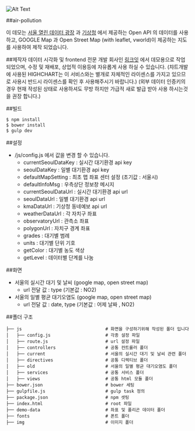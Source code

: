 ![Alt Text](https://github.com/{user}/{repo}/img/image.gif)

##air-pollution

이 데모는 [서울 열린 데이터 광장](http://data.seoul.go.kr/) 과 [기상청](http://www.kma.go.kr/) 에서 제공하는 Open API 의 데이터를 사용하고,
GOOGLE Map 과 Open Street Map (with leaflet, vworld)이 제공하는 지도를 사용하여 제작 되었습니다.

##제작자
데이터 시각화 및 frontend 전문 개발 회사인 [링크잇](http://www.linkit.kr/) 에서 데모용으로 작업 되었으며,
수정 및 재배포, 상업적 이용등에 자유롭게 사용 하실 수 있습니다.
(챠트개발에 사용된 HIGHCHART는 이 서비스와는 별개로 자체적인 라이센스를 가지고 있으므로 사용시 반드시 라이센스를 확인 후 사용해주시기 바랍니다.)
(외부 데이터 인증키의 경우 현재 작성된 상태로 사용하셔도 무방 하지만 가급적 새로 발급 받아 사용 하시는것을 권장 합니다.)

##빌드

```sh
$ npm install
$ bower install
$ gulp dev
```

##설정

* /js/config.js 에서 값을 변경 할 수 있습니다.
    * currentSeoulDataKey : 실시간 대기환경 api key
    * seoulDataKey : 일별 대기환경 api key
    * defaultMapSetting : 최초 맵 좌표 센터 설정 (초기값 : 서울시)
    * defaultInfoMsg : 우측상단 정보창 메시지
    * currentSeoulDataUrl : 실시간 대기환경 api url
    * seoulDataUrl : 일별 대기환경 api url
    * kmaDataUrl : 기상청 동네예보 api url
    * weatherDataUrl : 각 자치구 좌표
    * observatoryUrl : 관측소 좌표
    * polygonUrl : 자치구 경계 좌표
    * grades : 대기별 범례
    * units : 대기별 단위 기호
    * getColor : 대기별 농도 색상
    * getLevel : 데이터별 단계를 나눔

##화면
* 서울의 실시간 대기 및 날씨 (google map, open street map)
    * url 전달 값 : type (기본값 : NO2)
* 서울의 일별 평균 대기오염도 (google map, open street map)
    * url 전달 값 : date, type (기본값 : 어제 날짜 , NO2)

##폴더 구조

```
├── js                                # 화면을 구성하기위해 작성된 폴더 입니다
│   ├── config.js                     # 각종 설정 파일
│   ├── route.js                      # url 설정 파일
│   ├── controllers                   # 공통 컨트롤러 폴더
│   ├── current                       # 서울의 실시간 대기 및 날씨 관련 폴더
│   ├── directives                    # 공통 디렉티브 폴더
│   ├── old                           # 서울의 일별 평균 대기오염도 폴더
│   ├── services                      # 공통 서비스 폴더
│   ├── views                         # 공통 html 모듈 폴더
├── bower.json                        # bower 세팅
├── gulpfile.js                       # gulp task 정의
├── package.json                      # npm 셋팅
├── index.html                        # root 파일
├── demo-data                         # 좌표 및 폴리곤 데이터 폴더
├── fonts                             # 폰트 폴더
├── img                               # 이미지 폴더
```

